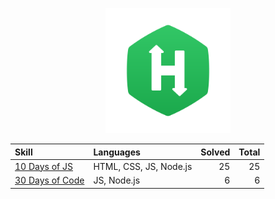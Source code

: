 <p align="center">
  <a href="https://www.hackerrank.com/">
    <img src="./images/HackerRank_logo.png" width="200">
  </a>
</p>

| Skill                                        | Languages              | Solved | Total |
| :------------------------------------------- | :--------------------- | -----: | ----: |
| [10 Days of JS](./skills/10-days-of-js/)     | HTML, CSS, JS, Node.js |     25 |    25 |
| [30 Days of Code](./skills/30-days-of-code/) | JS, Node.js            |      6 |     6 |
